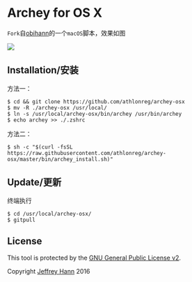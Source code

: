 # Archey for OS X
`Fork`自[obihann](https://github.com/obihann)的一个`macOS`脚本，效果如图

![](http://ovefvi4g3.bkt.clouddn.com/15262866947300.jpg)

## Installation/安装
方法一：

```
$ cd && git clone https://github.com/athlonreg/archey-osx 
$ mv -R ./archey-osx /usr/local/ 
$ ln -s /usr/local/archey-osx/bin/archey /usr/bin/archey 
$ echo archey >> ./.zshrc
```

方法二：

```
$ sh -c "$(curl -fsSL https://raw.githubusercontent.com/athlonreg/archey-osx/master/bin/archey_install.sh)"
```

## Update/更新
终端执行

```
$ cd /usr/local/archey-osx/
$ gitpull
```

## License
This tool is protected by the [GNU General Public License v2](http://www.gnu.org/licenses/gpl-2.0.html).

Copyright [Jeffrey Hann](http://jeffreyhann.ca/) 2016

